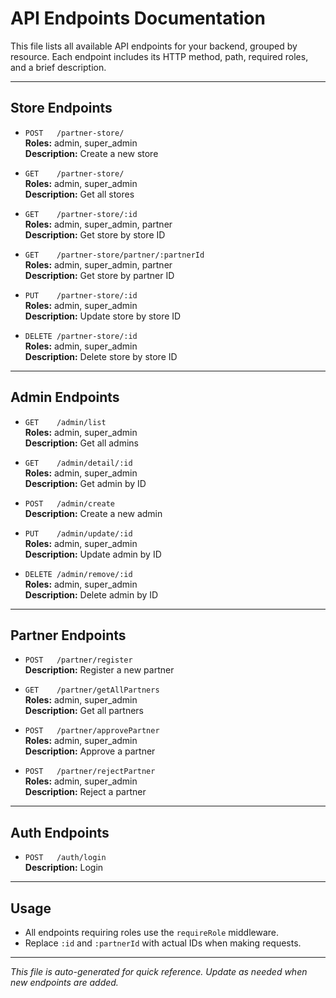 # API Endpoints Documentation

This file lists all available API endpoints for your backend, grouped by resource. Each endpoint includes its HTTP method, path, required roles, and a brief description.

---

## Store Endpoints

- `POST   /partner-store/`  
  **Roles:** admin, super_admin  
  **Description:** Create a new store

- `GET    /partner-store/`  
  **Roles:** admin, super_admin  
  **Description:** Get all stores

- `GET    /partner-store/:id`  
  **Roles:** admin, super_admin, partner  
  **Description:** Get store by store ID

- `GET    /partner-store/partner/:partnerId`  
  **Roles:** admin, super_admin, partner  
  **Description:** Get store by partner ID

- `PUT    /partner-store/:id`  
  **Roles:** admin, super_admin  
  **Description:** Update store by store ID

- `DELETE /partner-store/:id`  
  **Roles:** admin, super_admin  
  **Description:** Delete store by store ID

---

## Admin Endpoints

- `GET    /admin/list`  
  **Roles:** admin, super_admin  
  **Description:** Get all admins

- `GET    /admin/detail/:id`  
  **Roles:** admin, super_admin  
  **Description:** Get admin by ID

- `POST   /admin/create`  
  **Description:** Create a new admin

- `PUT    /admin/update/:id`  
  **Roles:** admin, super_admin  
  **Description:** Update admin by ID

- `DELETE /admin/remove/:id`  
  **Roles:** admin, super_admin  
  **Description:** Delete admin by ID

---

## Partner Endpoints

- `POST   /partner/register`  
  **Description:** Register a new partner

- `GET    /partner/getAllPartners`  
  **Roles:** admin, super_admin  
  **Description:** Get all partners

- `POST   /partner/approvePartner`  
  **Roles:** admin, super_admin  
  **Description:** Approve a partner

- `POST   /partner/rejectPartner`  
  **Roles:** admin, super_admin  
  **Description:** Reject a partner

---

## Auth Endpoints

- `POST   /auth/login`  
  **Description:** Login

---

## Usage
- All endpoints requiring roles use the `requireRole` middleware.
- Replace `:id` and `:partnerId` with actual IDs when making requests.

---

*This file is auto-generated for quick reference. Update as needed when new endpoints are added.*

